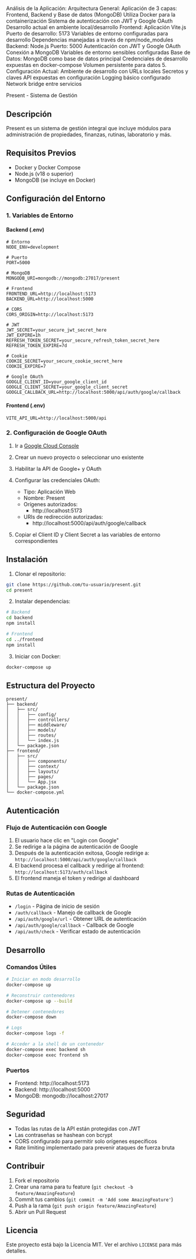 #
Análisis de la Aplicación:
Arquitectura General:
Aplicación de 3 capas: Frontend, Backend y Base de datos (MongoDB)
Utiliza Docker para la containerización
Sistema de autenticación con JWT y Google OAuth
Desarrollo actual en ambiente local/desarrollo
Frontend:
Aplicación Vite.js
Puerto de desarrollo: 5173
Variables de entorno configuradas para desarrollo
Dependencias manejadas a través de npm/node_modules
Backend:
Node.js
Puerto: 5000
Autenticación con JWT y Google OAuth
Conexión a MongoDB
Variables de entorno sensibles configuradas
Base de Datos:
MongoDB como base de datos principal
Credenciales de desarrollo expuestas en docker-compose
Volumen persistente para datos
5. Configuración Actual:
Ambiente de desarrollo con URLs locales
Secretos y claves API expuestas en configuración
Logging básico configurado
Network bridge entre servicios

 Present - Sistema de Gestión

## Descripción
Present es un sistema de gestión integral que incluye módulos para administración de propiedades, finanzas, rutinas, laboratorio y más.

## Requisitos Previos
- Docker y Docker Compose
- Node.js (v18 o superior)
- MongoDB (se incluye en Docker)

## Configuración del Entorno

### 1. Variables de Entorno

#### Backend (.env)
```env
# Entorno
NODE_ENV=development

# Puerto
PORT=5000

# MongoDB
MONGODB_URI=mongodb://mongodb:27017/present

# Frontend
FRONTEND_URL=http://localhost:5173
BACKEND_URL=http://localhost:5000

# CORS
CORS_ORIGIN=http://localhost:5173

# JWT
JWT_SECRET=your_secure_jwt_secret_here
JWT_EXPIRE=1h
REFRESH_TOKEN_SECRET=your_secure_refresh_token_secret_here
REFRESH_TOKEN_EXPIRE=7d

# Cookie
COOKIE_SECRET=your_secure_cookie_secret_here
COOKIE_EXPIRE=7

# Google OAuth
GOOGLE_CLIENT_ID=your_google_client_id
GOOGLE_CLIENT_SECRET=your_google_client_secret
GOOGLE_CALLBACK_URL=http://localhost:5000/api/auth/google/callback
```

#### Frontend (.env)
```env
VITE_API_URL=http://localhost:5000/api
```

### 2. Configuración de Google OAuth

1. Ir a [Google Cloud Console](https://console.cloud.google.com)
2. Crear un nuevo proyecto o seleccionar uno existente
3. Habilitar la API de Google+ y OAuth
4. Configurar las credenciales OAuth:
   - Tipo: Aplicación Web
   - Nombre: Present
   - Orígenes autorizados:
     - http://localhost:5173
   - URIs de redirección autorizadas:
     - http://localhost:5000/api/auth/google/callback

5. Copiar el Client ID y Client Secret a las variables de entorno correspondientes

## Instalación

1. Clonar el repositorio:
```bash
git clone https://github.com/tu-usuario/present.git
cd present
```

2. Instalar dependencias:
```bash
# Backend
cd backend
npm install

# Frontend
cd ../frontend
npm install
```

3. Iniciar con Docker:
```bash
docker-compose up
```

## Estructura del Proyecto

```
present/
├── backend/
│   ├── src/
│   │   ├── config/
│   │   ├── controllers/
│   │   ├── middleware/
│   │   ├── models/
│   │   ├── routes/
│   │   └── index.js
│   └── package.json
├── frontend/
│   ├── src/
│   │   ├── components/
│   │   ├── context/
│   │   ├── layouts/
│   │   ├── pages/
│   │   └── App.jsx
│   └── package.json
└── docker-compose.yml
```

## Autenticación

### Flujo de Autenticación con Google

1. El usuario hace clic en "Login con Google"
2. Se redirige a la página de autenticación de Google
3. Después de la autenticación exitosa, Google redirige a:
   `http://localhost:5000/api/auth/google/callback`
4. El backend procesa el callback y redirige al frontend:
   `http://localhost:5173/auth/callback`
5. El frontend maneja el token y redirige al dashboard

### Rutas de Autenticación

- `/login` - Página de inicio de sesión
- `/auth/callback` - Manejo de callback de Google
- `/api/auth/google/url` - Obtener URL de autenticación
- `/api/auth/google/callback` - Callback de Google
- `/api/auth/check` - Verificar estado de autenticación

## Desarrollo

### Comandos Útiles

```bash
# Iniciar en modo desarrollo
docker-compose up

# Reconstruir contenedores
docker-compose up --build

# Detener contenedores
docker-compose down

# Logs
docker-compose logs -f

# Acceder a la shell de un contenedor
docker-compose exec backend sh
docker-compose exec frontend sh
```

### Puertos

- Frontend: http://localhost:5173
- Backend: http://localhost:5000
- MongoDB: mongodb://localhost:27017

## Seguridad

- Todas las rutas de la API están protegidas con JWT
- Las contraseñas se hashean con bcrypt
- CORS configurado para permitir solo orígenes específicos
- Rate limiting implementado para prevenir ataques de fuerza bruta

## Contribuir

1. Fork el repositorio
2. Crear una rama para tu feature (`git checkout -b feature/AmazingFeature`)
3. Commit tus cambios (`git commit -m 'Add some AmazingFeature'`)
4. Push a la rama (`git push origin feature/AmazingFeature`)
5. Abrir un Pull Request

## Licencia

Este proyecto está bajo la Licencia MIT. Ver el archivo `LICENSE` para más detalles.
